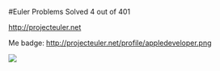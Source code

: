 #Euler Problems
Solved 4 out of 401

http://projecteuler.net

Me badge: http://projecteuler.net/profile/appledeveloper.png

![](https://raw.github.com/Constantine-Fry/GTest/master/appledeveloper.png)




